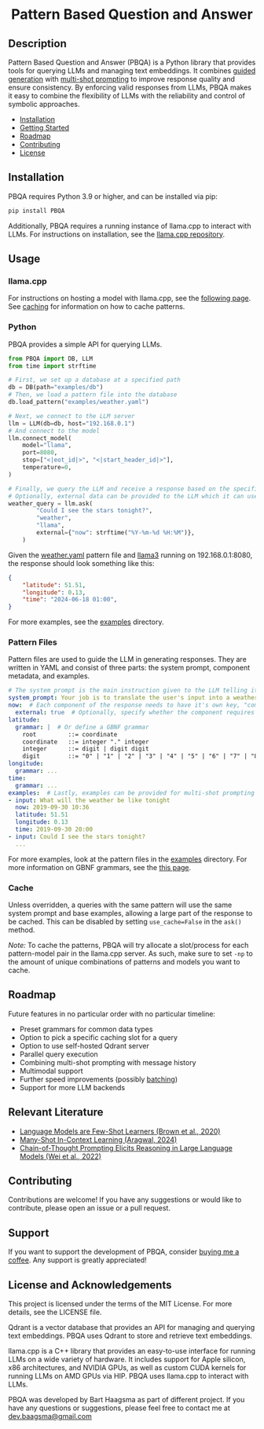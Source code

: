 <h1 align="center">Pattern Based Question and Answer</h1>

## Description
Pattern Based Question and Answer (PBQA) is a Python library that provides tools for querying LLMs and managing text embeddings. It combines [guided generation](examples/README.md#grammar) with [multi-shot prompting](https://arxiv.org/abs/2005.14165) to improve response quality and ensure consistency. By enforcing valid responses from LLMs, PBQA makes it easy to combine the flexibility of LLMs with the reliability and control of symbolic approaches.

 - [Installation](#installation)
 - [Getting Started](#getting-started)
 - [Roadmap](#roadmap)
 - [Contributing](#contributing)
 - [License](#license-and-acknowledgements)

## Installation
PBQA requires Python 3.9 or higher, and can be installed via pip:

```sh
pip install PBQA
```

Additionally, PBQA requires a running instance of llama.cpp to interact with LLMs. For instructions on installation, see the [llama.cpp repository](https://github.com/ggerganov/llama.cpp/tree/master?tab=readme-ov-file#usage).

## Usage
### llama.cpp
For instructions on hosting a model with llama.cpp, see the [following page](https://github.com/ggerganov/llama.cpp/blob/master/examples/server/README.md#quick-start). See [caching](#cache) for information on how to cache patterns.

### Python
PBQA provides a simple API for querying LLMs.

```python
from PBQA import DB, LLM
from time import strftime

# First, we set up a database at a specified path
db = DB(path="examples/db")
# Then, we load a pattern file into the database
db.load_pattern("examples/weather.yaml")

# Next, we connect to the LLM server
llm = LLM(db=db, host="192.168.0.1")
# And connect to the model
llm.connect_model(
    model="llama",
    port=8080,
    stop=["<|eot_id|>", "<|start_header_id|>"],
    temperature=0,
)

# Finally, we query the LLM and receive a response based on the specified pattern
# Optionally, external data can be provided to the LLM which it can use in its response
weather_query = llm.ask(
        "Could I see the stars tonight?",
        "weather",
        "llama",
        external={"now": strftime("%Y-%m-%d %H:%M")},
    )
```

Given the [weather.yaml](examples/weather.yaml) pattern file and [llama3](https://huggingface.co/QuantFactory/Meta-Llama-3-8B-Instruct-GGUF) running on 192.168.0.1:8080, the response should look something like this:

```json
{
    "latitude": 51.51,
    "longitude": 0.13,
    "time": "2024-06-18 01:00",
}
```

For more examples, see the [examples](examples) directory.

### Pattern Files
Pattern files are used to guide the LLM in generating responses. They are written in YAML and consist of three parts: the system prompt, component metadata, and examples.

```yaml
# The system prompt is the main instruction given to the LLM telling it what to do
system_prompt: Your job is to translate the user's input into a weather query. Reply with the json for the weather query and nothing else.
now:  # Each component of the response needs to have it's own key, "component:" at minimum
  external: true  # Optionally, specify whether the component requires external data
latitude:
  grammar: |  # Or define a GBNF grammar
    root         ::= coordinate
    coordinate   ::= integer "." integer
    integer      ::= digit | digit digit
    digit        ::= "0" | "1" | "2" | "3" | "4" | "5" | "6" | "7" | "8" | "9"
longitude:
  grammar: ...
time:
  grammar: ...
examples:  # Lastly, examples can be provided for multi-shot prompting
- input: What will the weather be like tonight
  now: 2019-09-30 10:36
  latitude: 51.51
  longitude: 0.13
  time: 2019-09-30 20:00
- input: Could I see the stars tonight?
  ...
```

For more examples, look at the pattern files in the [examples](examples/README.md#patterns) directory. For more information on GBNF grammars, see the [this page](https://github.com/ggerganov/llama.cpp/tree/master/grammars#gbnf-guide).

### Cache
Unless overridden, a queries with the same pattern will use the same system prompt and base examples, allowing a large part of the response to be cached. This can be disabled by setting `use_cache=False` in the `ask()` method.

_Note:_ To cache the patterns, PBQA will try allocate a slot/process for each pattern-model pair in the llama.cpp server. As such, make sure to set `-np` to the amount of unique combinations of patterns and models you want to cache.

## Roadmap
Future features in no particular order with no particular timeline:

 - Preset grammars for common data types
 - Option to pick a specific caching slot for a query
 - Option to use self-hosted Qdrant server
 - Parallel query execution
 - Combining multi-shot prompting with message history
 - Multimodal support
 - Further speed improvements (possibly [batching](https://github.com/guidance-ai/guidance?tab=readme-ov-file#guidance-acceleration))
 - Support for more LLM backends

## Relevant Literature

 - [Language Models are Few-Shot Learners (Brown et al., 2020)](https://arxiv.org/abs/2005.14165)
 - [Many-Shot In-Context Learning (Aragwal, 2024)](https://arxiv.org/abs/2404.11018)
 - [Chain-of-Thought Prompting Elicits Reasoning in Large Language Models (Wei et al., 2022)](https://arxiv.org/abs/2201.11903)

## Contributing
Contributions are welcome! If you have any suggestions or would like to contribute, please open an issue or a pull request.

## Support
If you want to support the development of PBQA, consider [buying me a coffee](https://ko-fi.com/baagsma). Any support is greatly appreciated!

## License and Acknowledgements
This project is licensed under the terms of the MIT License. For more details, see the LICENSE file.

Qdrant is a vector database that provides an API for managing and querying text embeddings. PBQA uses Qdrant to store and retrieve text embeddings.

llama.cpp is a C++ library that provides an easy-to-use interface for running LLMs on a wide variety of hardware. It includes support for Apple silicon, x86 architectures, and NVIDIA GPUs, as well as custom CUDA kernels for running LLMs on AMD GPUs via HIP. PBQA uses llama.cpp to interact with LLMs.

PBQA was developed by Bart Haagsma as part of different project. If you have any questions or suggestions, please feel free to contact me at dev.baagsma@gmail.com